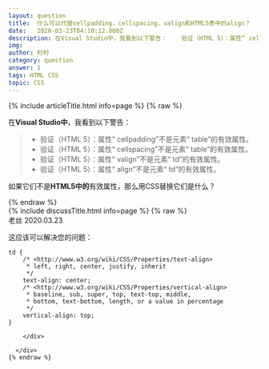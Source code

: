 ```yaml
---
layout: question
title:  什么可以代替cellpadding，cellspacing，valign和HTML5表中的align？
date:   2020-03-23T04:10:12.000Z
description: 在Visual Studio中，我看到以下警告：    验证（HTML 5）：属性“ cellpadding”不是元素“ table”的有效属性。...
img: 
author: 村村
category: question
answer: 1
tags: HTML CSS
topic: CSS
---
```

<div class="article-root">
  <div class="article">
    {% include articleTitle.html info=page %}
    {% raw %}
    <div class="article-content"><p><font style="vertical-align: inherit;"><font style="vertical-align: inherit;">在</font></font><strong><font style="vertical-align: inherit;"><font style="vertical-align: inherit;">Visual Studio中</font></font></strong><font style="vertical-align: inherit;"><font style="vertical-align: inherit;">，我看到以下警告：</font></font></p>

<blockquote>
  <ul>
  <li><font style="vertical-align: inherit;"><font style="vertical-align: inherit;">验证（HTML 5）：属性“ cellpadding”不是元素“ table”的有效属性。</font></font></li>
  <li><font style="vertical-align: inherit;"><font style="vertical-align: inherit;">验证（HTML 5）：属性“ cellspacing”不是元素“ table”的有效属性。</font></font></li>
  <li><font style="vertical-align: inherit;"><font style="vertical-align: inherit;">验证（HTML 5）：属性“ valign”不是元素“ td”的有效属性。</font></font></li>
  <li><font style="vertical-align: inherit;"><font style="vertical-align: inherit;">验证（HTML 5）：属性“ align”不是元素“ td”的有效属性。</font></font></li>
  </ul>
</blockquote>

<p><font style="vertical-align: inherit;"><font style="vertical-align: inherit;">如果它们不是</font></font><strong><font style="vertical-align: inherit;"><font style="vertical-align: inherit;">HTML5中的</font></font></strong><font style="vertical-align: inherit;"><font style="vertical-align: inherit;">有效属性</font><font style="vertical-align: inherit;">，那么用CSS替换它们是什么？</font></font></p></div>
    {% endraw %}
  </div>

  <div class="discuss-wrapper">
    {% include discussTitle.html info=page %}
    {% raw %}
    <div class="discuss-item">
        <div class="discuss-parent">
          <div class="discuss-meta">
            <span class="discuss-user">老丝</span>
            <span class="discuss-time">2020.03.23</span>
          </div>
          <div class="discuss-comment"><p><font style="vertical-align: inherit;"><font style="vertical-align: inherit;">这应该可以解决您的问题：</font></font></p>

<pre><code>td {<font></font>
    /* &lt;http://www.w3.org/wiki/CSS/Properties/text-align&gt;<font></font>
     * left, right, center, justify, inherit<font></font>
     */<font></font>
    text-align: center;<font></font>
    /* &lt;http://www.w3.org/wiki/CSS/Properties/vertical-align&gt;<font></font>
     * baseline, sub, super, top, text-top, middle,<font></font>
     * bottom, text-bottom, length, or a value in percentage<font></font>
     */<font></font>
    vertical-align: top;<font></font>
}<font></font>
</code></pre></div>
        </div>
        
      </div>
    {% endraw %}
  </div>
<div>
